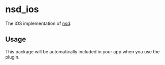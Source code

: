 # nsd_ios

The iOS implementation of [nsd][1].

## Usage

This package will be automatically included in your app when you use the plugin.

[1]: https://github.com/sebastianhaberey/nsd
